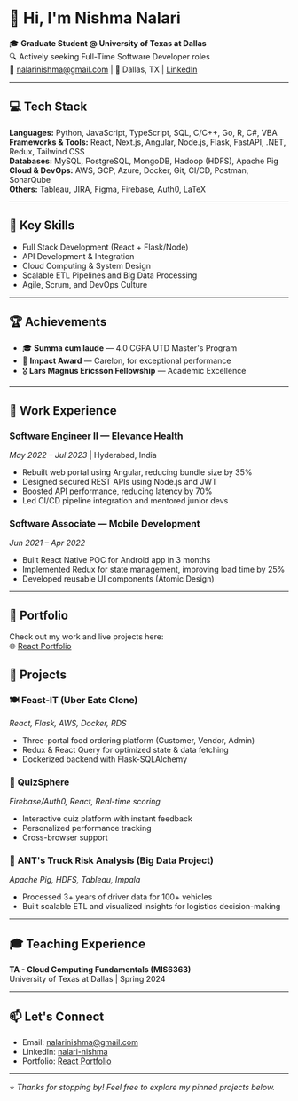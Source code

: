 # 👋 Hi, I'm Nishma Nalari

🎓 **Graduate Student @ University of Texas at Dallas**  
🔍 Actively seeking Full-Time Software Developer roles  
📧 nalarinishma@gmail.com | 📍 Dallas, TX | [LinkedIn](https://www.linkedin.com/in/nalari-nishma/)

---

## 💻 Tech Stack

**Languages:** Python, JavaScript, TypeScript, SQL, C/C++, Go, R, C#, VBA  
**Frameworks & Tools:** React, Next.js, Angular, Node.js, Flask, FastAPI, .NET, Redux, Tailwind CSS  
**Databases:** MySQL, PostgreSQL, MongoDB, Hadoop (HDFS), Apache Pig  
**Cloud & DevOps:** AWS, GCP, Azure, Docker, Git, CI/CD, Postman, SonarQube  
**Others:** Tableau, JIRA, Figma, Firebase, Auth0, LaTeX

---

## 🧠 Key Skills

- Full Stack Development (React + Flask/Node)
- API Development & Integration
- Cloud Computing & System Design
- Scalable ETL Pipelines and Big Data Processing
- Agile, Scrum, and DevOps Culture

---

## 🏆 Achievements

- 🎓 **Summa cum laude** — 4.0 CGPA UTD Master's Program  
- 🥇 **Impact Award** — Carelon, for exceptional performance  
- 🎖️ **Lars Magnus Ericsson Fellowship** — Academic Excellence

---

## 💼 Work Experience

### Software Engineer II — **Elevance Health**
*May 2022 – Jul 2023* | Hyderabad, India  
- Rebuilt web portal using Angular, reducing bundle size by 35%  
- Designed secured REST APIs using Node.js and JWT  
- Boosted API performance, reducing latency by 70%  
- Led CI/CD pipeline integration and mentored junior devs

### Software Associate — Mobile Development
*Jun 2021 – Apr 2022*  
- Built React Native POC for Android app in 3 months  
- Implemented Redux for state management, improving load time by 25%  
- Developed reusable UI components (Atomic Design)

---

## 📁 Portfolio

Check out my work and live projects here:  
🌐 [React Portfolio](https://nishma25.github.io/React-Portfolio/)


## 🚀 Projects

### 🍽️ **Feast-IT (Uber Eats Clone)**  
*React, Flask, AWS, Docker, RDS*  
- Three-portal food ordering platform (Customer, Vendor, Admin)  
- Redux & React Query for optimized state & data fetching  
- Dockerized backend with Flask-SQLAlchemy

### 🧠 **QuizSphere**  
*Firebase/Auth0, React, Real-time scoring*  
- Interactive quiz platform with instant feedback  
- Personalized performance tracking  
- Cross-browser support

### 🚛 **ANT's Truck Risk Analysis (Big Data Project)**  
*Apache Pig, HDFS, Tableau, Impala*  
- Processed 3+ years of driver data for 100+ vehicles  
- Built scalable ETL and visualized insights for logistics decision-making

---

## 🎓 Teaching Experience

**TA - Cloud Computing Fundamentals (MIS6363)**  
University of Texas at Dallas | Spring 2024

---

## 📫 Let's Connect

- Email: nalarinishma@gmail.com  
- LinkedIn: [nalari-nishma](https://www.linkedin.com/in/nalari-nishma/)  
- Portfolio: [React Portfolio](https://nishma25.github.io/React-Portfolio/)

---

⭐️ *Thanks for stopping by! Feel free to explore my pinned projects below.*
